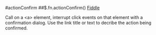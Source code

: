 #actionConfirm
##$.fn.actionConfirm()
[Fiddle](http://jsfiddle.net/PeterChaplin/a5ooxstk/)

Call on a \<a\> element, interrupt click events on that element with a confirmation dialog. Use the link title or text to decribe the action being confirmed.